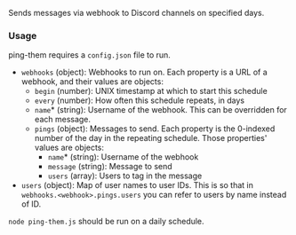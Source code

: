 Sends messages via webhook to Discord channels on specified days.

### Usage

ping-them requires a `config.json` file to run.

- `webhooks` (object): Webhooks to run on. Each property is a URL of a webhook, and their values are objects:
  - `begin` (number): UNIX timestamp at which to start this schedule
  - `every` (number): How often this schedule repeats, in days
  - `name`* (string): Username of the webhook. This can be overridden for each message.
  - `pings` (object): Messages to send. Each property is the 0-indexed number of the day in the repeating schedule. Those properties' values are objects:
    - `name`* (string): Username of the webhook
    - `message` (string): Message to send
    - `users` (array): Users to tag in the message
- `users` (object): Map of user names to user IDs. This is so that in `webhooks.<webhook>.pings.users` you can refer to users by name instead of ID.

`node ping-them.js` should be run on a daily schedule.
